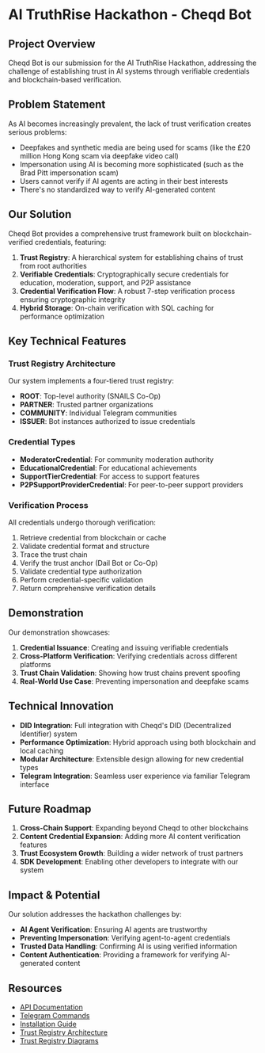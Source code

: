 # AI TruthRise Hackathon - Cheqd Bot

## Project Overview

Cheqd Bot is our submission for the AI TruthRise Hackathon, addressing the challenge of establishing trust in AI systems through verifiable credentials and blockchain-based verification.

## Problem Statement

As AI becomes increasingly prevalent, the lack of trust verification creates serious problems:

- Deepfakes and synthetic media are being used for scams (like the £20 million Hong Kong scam via deepfake video call)
- Impersonation using AI is becoming more sophisticated (such as the Brad Pitt impersonation scam)
- Users cannot verify if AI agents are acting in their best interests
- There's no standardized way to verify AI-generated content

## Our Solution

Cheqd Bot provides a comprehensive trust framework built on blockchain-verified credentials, featuring:

1. **Trust Registry**: A hierarchical system for establishing chains of trust from root authorities
2. **Verifiable Credentials**: Cryptographically secure credentials for education, moderation, support, and P2P assistance
3. **Credential Verification Flow**: A robust 7-step verification process ensuring cryptographic integrity
4. **Hybrid Storage**: On-chain verification with SQL caching for performance optimization

## Key Technical Features

### Trust Registry Architecture

Our system implements a four-tiered trust registry:

- **ROOT**: Top-level authority (SNAILS Co-Op)
- **PARTNER**: Trusted partner organizations
- **COMMUNITY**: Individual Telegram communities
- **ISSUER**: Bot instances authorized to issue credentials

### Credential Types

- **ModeratorCredential**: For community moderation authority
- **EducationalCredential**: For educational achievements
- **SupportTierCredential**: For access to support features
- **P2PSupportProviderCredential**: For peer-to-peer support providers

### Verification Process

All credentials undergo thorough verification:

1. Retrieve credential from blockchain or cache
2. Validate credential format and structure
3. Trace the trust chain
4. Verify the trust anchor (Dail Bot or Co-Op)
5. Validate credential type authorization
6. Perform credential-specific validation
7. Return comprehensive verification details

## Demonstration

Our demonstration showcases:

1. **Credential Issuance**: Creating and issuing verifiable credentials
2. **Cross-Platform Verification**: Verifying credentials across different platforms
3. **Trust Chain Validation**: Showing how trust chains prevent spoofing
4. **Real-World Use Case**: Preventing impersonation and deepfake scams

## Technical Innovation

- **DID Integration**: Full integration with Cheqd's DID (Decentralized Identifier) system
- **Performance Optimization**: Hybrid approach using both blockchain and local caching
- **Modular Architecture**: Extensible design allowing for new credential types
- **Telegram Integration**: Seamless user experience via familiar Telegram interface

## Future Roadmap

1. **Cross-Chain Support**: Expanding beyond Cheqd to other blockchains
2. **Content Credential Expansion**: Adding more AI content verification features
3. **Trust Ecosystem Growth**: Building a wider network of trust partners
4. **SDK Development**: Enabling other developers to integrate with our system

## Impact & Potential

Our solution addresses the hackathon challenges by:

- **AI Agent Verification**: Ensuring AI agents are trustworthy
- **Preventing Impersonation**: Verifying agent-to-agent credentials
- **Trusted Data Handling**: Confirming AI is using verified information
- **Content Authentication**: Providing a framework for verifying AI-generated content

## Resources

- [API Documentation](./API.md)
- [Telegram Commands](./TELEGRAM-COMMANDS.md)
- [Installation Guide](./INSTALLATION.md)
- [Trust Registry Architecture](./trust-registry-architecture.md)
- [Trust Registry Diagrams](./trust-registry-diagram.md) 